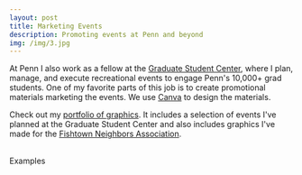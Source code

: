 ```yaml
---
layout: post
title: Marketing Events
description: Promoting events at Penn and beyond
img: /img/3.jpg
---
```

At Penn I also work as a fellow at the [Graduate Student Center](https://www.facebook.com/GradCenterUPenn/), where I plan, manage, and execute recreational events to engage Penn's 10,000+ grad students. One of my favorite parts of this job is to create promotional materials marketing the events. We use [Canva](http://www.canva.com) to design the materials. 

Check out my [portfolio of graphics](https://www.dropbox.com/sh/344ku3y3lqzkg7e/AAD5pikQhmpee9I_LNCr-PUva?dl=0). It includes a selection of events I've planned at the Graduate Student Center and also includes graphics I've made for the [Fishtown Neighbors Association](https://www.fishtown.org). 

<img class="col one" src="{{ site.baseurl }}/img/canva1.png" align = "left" alt="" title="mini golf"/>

<img class="col one" src="{{ site.baseurl }}/img/canva2.png" align = "middle" alt="" title="art reception"/>

<img class="col one" src="{{ site.baseurl }}/img/canva3.png" align = "middle" alt="" title="media"/>

<div class="col three caption">
	Examples
</div>
